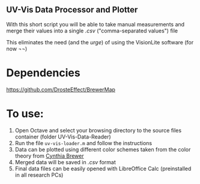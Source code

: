## UV-Vis Data Processor and Plotter

With this short script you will be able to take manual measurements
and merge their values into a single _.csv_ ("comma-separated values") file

This eliminates the need (and the _urge_) of using the VisionLite software (for now ¬¬)

# **Dependencies**

https://github.com/DrosteEffect/BrewerMap

# **To use:**

1. Open Octave and select your browsing directory to the source files container (folder UV-Vis-Data-Reader)
2. Run the file `uv-vis-loader.m` and follow the instructions
3. Data can be plotted using different color schemes taken from the color theory from [Cynthia Brewer](http://colorbrewer.org)
4. Merged data will be saved in _.csv_ format
5. Final data files can be easily opened with LibreOffice Calc (preinstalled in all research PCs)
